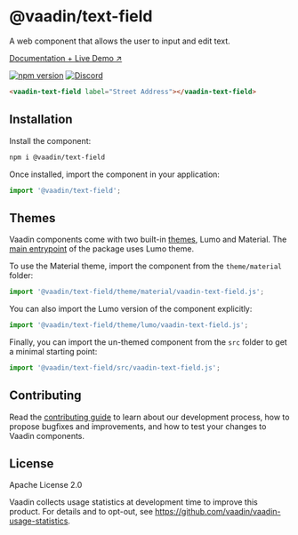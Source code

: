 # @vaadin/text-field

A web component that allows the user to input and edit text.

[Documentation + Live Demo ↗](https://vaadin.com/docs/latest/components/text-field)

[![npm version](https://badgen.net/npm/v/@vaadin/text-field)](https://www.npmjs.com/package/@vaadin/text-field)
[![Discord](https://img.shields.io/discord/732335336448852018?label=discord)](https://discord.gg/PHmkCKC)

```html
<vaadin-text-field label="Street Address"></vaadin-text-field>
```

## Installation

Install the component:

```sh
npm i @vaadin/text-field
```

Once installed, import the component in your application:

```js
import '@vaadin/text-field';
```

## Themes

Vaadin components come with two built-in [themes](https://vaadin.com/docs/latest/styling), Lumo and Material.
The [main entrypoint](https://github.com/vaadin/web-components/blob/master/packages/text-field/vaadin-text-field.js) of the package uses Lumo theme.

To use the Material theme, import the component from the `theme/material` folder:

```js
import '@vaadin/text-field/theme/material/vaadin-text-field.js';
```

You can also import the Lumo version of the component explicitly:

```js
import '@vaadin/text-field/theme/lumo/vaadin-text-field.js';
```

Finally, you can import the un-themed component from the `src` folder to get a minimal starting point:

```js
import '@vaadin/text-field/src/vaadin-text-field.js';
```

## Contributing

Read the [contributing guide](https://vaadin.com/docs/latest/contributing/overview) to learn about our development process, how to propose bugfixes and improvements, and how to test your changes to Vaadin components.

## License

Apache License 2.0

Vaadin collects usage statistics at development time to improve this product.
For details and to opt-out, see https://github.com/vaadin/vaadin-usage-statistics.
